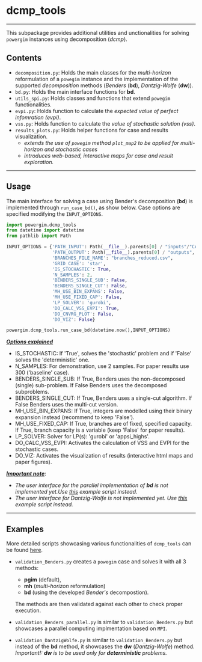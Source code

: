 # dcmp_tools

---

This subpackage provides additional utilities and unctionalities for solving `powergim` instances using decomposition (_dcmp_).

## Contents

- `decomposition.py`: Holds the main classes for the _multi-horizon_ reformulation of a `powegim` instance and the implementation of the supported _decomposition_ methods (_Benders_ (**bd**), _Dantzig-Wolfe_ (**dw**)).
- `bd.py`: Holds the main interface functions for **bd**.
- `utils_spi.py`: Holds classes and functions that extend `powegim` functionalities.
- `evpi.py`: Holds function to calculate the _expected value of perfect infomration (evpi)_.
- `vss.py`: Holds function to calculate the _value of stochastic solution (vss)_.
- `results_plots.py`: Holds helper functions for case and results visualization.
  - _extends the use of `powegim` method `plot_map2` to be applied for multi-horizon and stochastic cases_
  - _introduces web-based, interactive maps for case and result exploration._

---

## Usage

The main interface for solving a case using Bender's decomposition (**bd**) is implemented through `run_case_bd()`, as show below. Case options are specified modifying the `INPUT_OPTIONS`.

```python
import powergim.dcmp_tools
from datetime import datetime
from pathlib import Path

INPUT_OPTIONS = {'PATH_INPUT': Path(__file__).parents[0] / "inputs"/"CASE_BASELINE",
                 'PATH_OUTPUT': Path(__file__).parents[0] / "outputs",
                 'BRANCHES_FILE_NAME': "branches_reduced.csv",
                 'GRID_CASE': 'star',
                 'IS_STOCHASTIC': True,
                 'N_SAMPLES': 2,
                 'BENDERS_SINGLE_SUB': False,
                 'BENDERS_SINGLE_CUT': False,
                 'MH_USE_BIN_EXPANS': False,
                 'MH_USE_FIXED_CAP': False,
                 'LP_SOLVER': 'gurobi',
                 'DO_CALC_VSS_EVPI': True,
                 'DO_CNVRG_PLOT': False,
                 'DO_VIZ': False}

powergim.dcmp_tools.run_case_bd(datetime.now(),INPUT_OPTIONS)
```

_<u>**Options explained**</u>_

- IS_STOCHASTIC: If 'True', solves the 'stochastic' problem and if 'False' solves the 'deterministic' one.
- N_SAMPLES: For demonstration, use 2 samples. For paper results use 300 ('baseline' case).
- BENDERS_SINGLE_SUB: If True, Benders uses the non-decomposed (single) sub-problem. If False Benders uses the decomposed subproblems.
- BENDERS_SINGLE_CUT: If True, Benders uses a single-cut algorithm. If False Benders uses the multi-cut version.
- MH_USE_BIN_EXPANS: If True, integers are modelled using their binary expansion instead (recommend to keep 'False').
- MH_USE_FIXED_CAP: If True, branches are of fixed, specified capacity. If True, branch capacity is a variable (keep 'False' for paper results).
- LP_SOLVER: Solver for LP(s): 'gurobi' or 'appsi_highs'.
- DO_CALC_VSS_EVPI: Activates the calculation of VSS and EVPI for the stochastic cases.
- DO_VIZ: Activates the visualization of results (interactive html maps and paper figures).

_<u>**Important note**</u>_:

- _The user interface for the parallel implementation of **bd** is not implemented yet.Use [this](../../../examples/validation_Benders_parallel.py) example script instead._
- _The user interface for Dantzig-Wolfe is not implemented yet. Use [this](../../../examples/validation_DantzigWolfe.py) example script instead._

---

## Examples

More detailed scripts showcasing various functionalities of `dcmp_tools` can be found [here](../../../examples/).

- `validation_Benders.py` creates a `powegim` case and solves it with all 3 methods:

  - **pgim** (default),
  - **mh** (_multi-horizon_ reformulation)
  - **bd** (using the developed _Bender's_ decompostion).

  The methods are then validated against each other to check proper execution.

- `validation_Benders_parallel.py` is similar to `validation_Benders.py` but showcases a parallel computing implmentation based on `MPI`.

- `validation_DantzigWolfe.py` is similar to `validation_Benders.py` but instead of the **bd** method, it showcases the **dw** (_Dantzig-Wolfe_) method.
  _Important!: **dw** is to be used only for **deterministic** problems._
